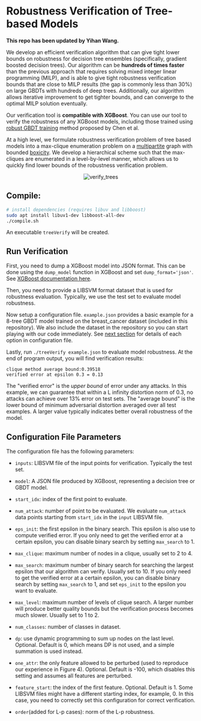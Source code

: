 Robustness Verification of Tree-based Models
======================================

**This repo has been updated by Yihan Wang.**

We develop an efficient verification algorithm that can give tight lower bounds
on robustness for decision tree ensembles (specifically, gradient boosted
decision trees). Our algorithm can be **hundreds of times faster** than the
previous approach that requires solving mixed integer linear programming
(MILP), and is able to give tight robustness verification bounds that are close
to MILP results (the gap is commonly less than 30\%) on large GBDTs with
hundreds of deep trees. Additionally, our algorithm allows iterative
improvement to get tighter bounds, and can converge to the optimal MILP
solution eventually.

Our verification tool is **compatible with XGBoost**. You can use our tool to
verify the robustness of any XGBoost models, including those trained using
[robust GBDT training](https://github.com/chenhongge/RobustTrees) method
proposed by Chen et al.

At a high level, we formulate robustness verification problem of tree based
models into a max-clique enumeration problem on a
[multipartite](https://en.wikipedia.org/wiki/Multipartite_graph) graph with
bounded [boxicity](https://en.wikipedia.org/wiki/Boxicity). We develop a
hierarchical scheme such that the max-cliques are enumerated in a
level-by-level manner, which allows us to quickly find lower bounds of the
robustness verification problem.

<p align="center">
  <img src="https://www.huan-zhang.com/images/upload/tree-verify/multilevel.png" alt="verify_trees"/>
</p>

##  Compile:

```bash
# install dependencies (requires libuv and libboost)
sudo apt install libuv1-dev libboost-all-dev
./compile.sh
```

An executable `treeVerify` will be created.

## Run Verification

First, you need to dump a XGBoost model into JSON format. This can be done
using the `dump_model` function in XGBoost and set `dump_format='json'`.
See [XGBoost documentation here](https://xgboost.readthedocs.io/en/latest/python/python_intro.html#training).

Then, you need to provide a LIBSVM format dataset that is used for robustness
evaluation. Typically, we use the test set to evaluate model robustness.

Now setup a configuration file. `example.json` provides a basic example for a 8-tree
GBDT model trained on the breast\_cancer dataset (included in this repository).
We also include the dataset in the repository so you can start playing with our code
immediately. See [next section](#configuration-file-parameters) for details of each
option in configuration file.

Lastly, run `./treeVerify example.json` to evaluate model robustness. At the end of 
program output, you will find verification results:
```
clique method average bound:0.39518
verified error at epsilon 0.3 = 0.13
```

The "verified error" is the *upper bound* of error under any attacks. In this
example, we can guarantee that within a L infinity distortion norm of 0.3, no
attacks can achieve over 13\% error on test sets. The "average bound" is the
lower bound of minimum adversarial distortion averaged over all test examples.
A larger value typically indicates better overall robustness of the model.

## Configuration File Parameters

The configuration file has the following parameters:

* `inputs`: LIBSVM file of the input points for verification. Typically the
  test set.

* `model`: A JSON file produced by XGBoost, representing a decision tree or
  GBDT model.

* `start_idx`: index of the first point to evaluate.

* `num_attack`: number of point to be evaluated. We evaluate `num_attack` data
  points starting from `start_idx` in the `input` LIBSVM file.

* `eps_init`: the first epsilon in the binary search. This epsilon is also use
to compute verified error. If you only need to get the verified error at a certain
epsilon, you can disable binary search by setting `max_search` to 1.

* `max_clique`: maximum number of nodes in a clique, usually set to 2 to 4.

* `max_search`: maximum number of binary search for searching the largest
  epsilon that our algorithm can verify. Usually set to 10. If you only need to
  get the verified error at a certain epsilon, you can disable binary search by
  setting `max_search` to 1, and set `eps_init` to the epsilon you want to evaluate.

* `max_level`: maximum number of levels of clique search. A larger number will
  produce better quality bounds but the verification process becomes much
  slower. Usually set to 1 to 2.

* `num_classes`: number of classes in dataset.

* `dp`: use dynamic programming to sum up nodes on the last level. Optional.
  Default is 0, which means DP is not used, and a simple summation is used
  instead.

* `one_attr`: the only feature allowed to be perturbed (used to reproduce our
  experience in Figure 4). Optional. Default is -100, which disables this
  setting and assumes all features are perturbed.

* `feature_start`: the index of the first feature. Optional. Default is 1. Some
  LIBSVM files might have a different starting index, for example, 0. In this
  case, you need to correctly set this configuration for correct verification.

* `order`(added for L-p cases): norm of the L-p robustness.
